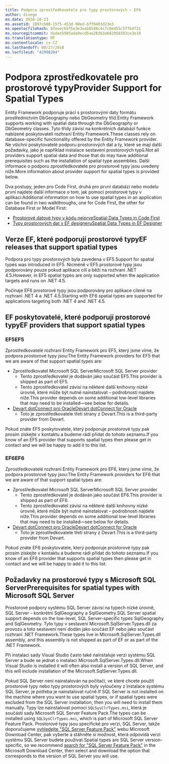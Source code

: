 ```yaml
---
title: Podpora zprostředkovatele pro typy prostorových – EF6
author: divega
ms.date: 2016-10-23
ms.assetid: 1097cb00-15f5-453d-90ed-bff9403d23e3
ms.openlocfilehash: 07eeecb5f5e3e3eab8548c4c7c0ed55c5ffb4f31
ms.sourcegitcommit: dadee5905ada9ecdbae28363a682950383ce3e10
ms.translationtype: MT
ms.contentlocale: cs-CZ
ms.lasthandoff: 08/27/2018
ms.locfileid: "42998284"
---
```

# <a name="provider-support-for-spatial-types"></a><span data-ttu-id="6c5e8-102">Podpora zprostředkovatele pro prostorové typy</span><span class="sxs-lookup"><span data-stu-id="6c5e8-102">Provider Support for Spatial Types</span></span>
<span data-ttu-id="6c5e8-103">Entity Framework podporuje práci s prostorovými daty formátu prostřednictvím DbGeography nebo DbGeometry tříd.</span><span class="sxs-lookup"><span data-stu-id="6c5e8-103">Entity Framework supports working with spatial data through the DbGeography or DbGeometry classes.</span></span> <span data-ttu-id="6c5e8-104">Tyto třídy závisí na konkrétních databází funkce nabízené poskytovateli rozhraní Entity Framework.</span><span class="sxs-lookup"><span data-stu-id="6c5e8-104">These classes rely on database-specific functionality offered by the Entity Framework provider.</span></span> <span data-ttu-id="6c5e8-105">Ne všichni poskytovatelé podporu prostorových dat a ty, které se mají další požadavky, jako je například instalace sestavení prostorových typů.</span><span class="sxs-lookup"><span data-stu-id="6c5e8-105">Not all providers support spatial data and those that do may have additional prerequisites such as the installation of spatial type assemblies.</span></span> <span data-ttu-id="6c5e8-106">Další informace o podporu zprostředkovatele pro prostorové typy jsou uvedeny níže.</span><span class="sxs-lookup"><span data-stu-id="6c5e8-106">More information about provider support for spatial types is provided below.</span></span>  

<span data-ttu-id="6c5e8-107">Dva postupy, jeden pro Code First, druhá pro první databázi nebo modelu první najdete další informace o tom, jak pomocí prostorové typy v aplikaci:</span><span class="sxs-lookup"><span data-stu-id="6c5e8-107">Additional information on how to use spatial types in an application can be found in two walkthroughs, one for Code First, the other for Database First or Model First:</span></span>  

- [<span data-ttu-id="6c5e8-108">Prostorové datové typy v kódu nejprve</span><span class="sxs-lookup"><span data-stu-id="6c5e8-108">Spatial Data Types in Code First</span></span>](~/ef6/modeling/code-first/data-types/spatial.md)  
- [<span data-ttu-id="6c5e8-109">Typy prostorových dat v EF designeru</span><span class="sxs-lookup"><span data-stu-id="6c5e8-109">Spatial Data Types in EF Designer</span></span>](~/ef6/modeling/designer/data-types/spatial.md)  

## <a name="ef-releases-that-support-spatial-types"></a><span data-ttu-id="6c5e8-110">Verze EF, které podporují prostorové typy</span><span class="sxs-lookup"><span data-stu-id="6c5e8-110">EF releases that support spatial types</span></span>  

<span data-ttu-id="6c5e8-111">Podpora pro typy prostorových byla zavedena v EF5.</span><span class="sxs-lookup"><span data-stu-id="6c5e8-111">Support for spatial types was introduced in EF5.</span></span> <span data-ttu-id="6c5e8-112">Nicméně v EF5 prostorové typy jsou podporovány pouze pokud aplikace cílí a běží na rozhraní .NET 4.5.</span><span class="sxs-lookup"><span data-stu-id="6c5e8-112">However, in EF5 spatial types are only supported when the application targets and runs on .NET 4.5.</span></span>  

<span data-ttu-id="6c5e8-113">Počínaje EF6 prostorové typy jsou podporovány pro aplikace cílené na rozhraní .NET 4 a .NET 4.5.</span><span class="sxs-lookup"><span data-stu-id="6c5e8-113">Starting with EF6 spatial types are supported for applications targeting both .NET 4 and .NET 4.5.</span></span>  

## <a name="ef-providers-that-support-spatial-types"></a><span data-ttu-id="6c5e8-114">EF poskytovatelé, které podporují prostorové typy</span><span class="sxs-lookup"><span data-stu-id="6c5e8-114">EF providers that support spatial types</span></span>  

### <a name="ef5"></a><span data-ttu-id="6c5e8-115">EF5</span><span class="sxs-lookup"><span data-stu-id="6c5e8-115">EF5</span></span>  

<span data-ttu-id="6c5e8-116">Zprostředkovatelé rozhraní Entity Framework pro EF5, který jsme víme, že podpora prostorové typy jsou:</span><span class="sxs-lookup"><span data-stu-id="6c5e8-116">The Entity Framework providers for EF5 that we are aware of that support spatial types are:</span></span>  

- <span data-ttu-id="6c5e8-117">Zprostředkovatel Microsoft SQL Server</span><span class="sxs-lookup"><span data-stu-id="6c5e8-117">Microsoft SQL Server provider</span></span>  
    - <span data-ttu-id="6c5e8-118">Tento zprostředkovatel je dodáván jako součást EF5.</span><span class="sxs-lookup"><span data-stu-id="6c5e8-118">This provider is shipped as part of EF5.</span></span>  
    - <span data-ttu-id="6c5e8-119">Tento zprostředkovatel závisí na některé další knihovny nízké úrovně, které může být nutné nainstalovat – podrobnosti najdete níže.</span><span class="sxs-lookup"><span data-stu-id="6c5e8-119">This provider depends on some additional low-level libraries that may need to be installed—see below for details.</span></span>  
- [<span data-ttu-id="6c5e8-120">Devart dotConnect pro Oracle</span><span class="sxs-lookup"><span data-stu-id="6c5e8-120">Devart dotConnect for Oracle</span></span>](http://www.devart.com/dotconnect/oracle/)  
    - <span data-ttu-id="6c5e8-121">Toto je zprostředkovatele třetí strany z Devart.</span><span class="sxs-lookup"><span data-stu-id="6c5e8-121">This is a third-party provider from Devart.</span></span>  

<span data-ttu-id="6c5e8-122">Pokud znáte EF5 poskytovatele, který podporuje prostorové typy pak prosím získejte v kontaktu a budeme rádi přidat do tohoto seznamu.</span><span class="sxs-lookup"><span data-stu-id="6c5e8-122">If you know of an EF5 provider that supports spatial types then please get in contact and we will be happy to add it to this list.</span></span>  

### <a name="ef6"></a><span data-ttu-id="6c5e8-123">EF6</span><span class="sxs-lookup"><span data-stu-id="6c5e8-123">EF6</span></span>  

<span data-ttu-id="6c5e8-124">Zprostředkovatelé rozhraní Entity Framework pro EF6, který jsme víme, že podpora prostorové typy jsou:</span><span class="sxs-lookup"><span data-stu-id="6c5e8-124">The Entity Framework providers for EF6 that we are aware of that support spatial types are:</span></span>  

- <span data-ttu-id="6c5e8-125">Zprostředkovatel Microsoft SQL Server</span><span class="sxs-lookup"><span data-stu-id="6c5e8-125">Microsoft SQL Server provider</span></span>  
    - <span data-ttu-id="6c5e8-126">Tento zprostředkovatel je dodáván jako součást EF6.</span><span class="sxs-lookup"><span data-stu-id="6c5e8-126">This provider is shipped as part of EF6.</span></span>  
    - <span data-ttu-id="6c5e8-127">Tento zprostředkovatel závisí na některé další knihovny nízké úrovně, které může být nutné nainstalovat – podrobnosti najdete níže.</span><span class="sxs-lookup"><span data-stu-id="6c5e8-127">This provider depends on some additional low-level libraries that may need to be installed—see below for details.</span></span>  
- [<span data-ttu-id="6c5e8-128">Devart dotConnect pro Oracle</span><span class="sxs-lookup"><span data-stu-id="6c5e8-128">Devart dotConnect for Oracle</span></span>](http://www.devart.com/dotconnect/oracle/)  
    - <span data-ttu-id="6c5e8-129">Toto je zprostředkovatele třetí strany z Devart.</span><span class="sxs-lookup"><span data-stu-id="6c5e8-129">This is a third-party provider from Devart.</span></span>  

<span data-ttu-id="6c5e8-130">Pokud znáte EF6 poskytovatele, který podporuje prostorové typy pak prosím získejte v kontaktu a budeme rádi přidat do tohoto seznamu.</span><span class="sxs-lookup"><span data-stu-id="6c5e8-130">If you know of an EF6 provider that supports spatial types then please get in contact and we will be happy to add it to this list.</span></span>  

## <a name="prerequisites-for-spatial-types-with-microsoft-sql-server"></a><span data-ttu-id="6c5e8-131">Požadavky na prostorové typy s Microsoft SQL Server</span><span class="sxs-lookup"><span data-stu-id="6c5e8-131">Prerequisites for spatial types with Microsoft SQL Server</span></span>  

<span data-ttu-id="6c5e8-132">Prostorové podpory systému SQL Server závisí na typech nízké úrovně, SQL Server – konkrétní SqlGeography a SqlGeometry.</span><span class="sxs-lookup"><span data-stu-id="6c5e8-132">SQL Server spatial support depends on the low-level, SQL Server-specific types SqlGeography and SqlGeometry.</span></span> <span data-ttu-id="6c5e8-133">Tyto typy v sestavení Microsoft.SqlServer.Types.dll za provozu a toto sestavení není dodán jako součást EF nebo jako součást rozhraní .NET Framework.</span><span class="sxs-lookup"><span data-stu-id="6c5e8-133">These types live in Microsoft.SqlServer.Types.dll assembly, and this assembly is not shipped as part of EF or as part of the .NET Framework.</span></span>  

<span data-ttu-id="6c5e8-134">Při instalaci sady Visual Studio často také nainstaluje verzi systému SQL Server a bude se jednat o instalaci Microsoft.SqlServer.Types.dll.</span><span class="sxs-lookup"><span data-stu-id="6c5e8-134">When Visual Studio is installed it will often also install a version of SQL Server, and this will include installation of the Microsoft.SqlServer.Types.dll.</span></span>  

<span data-ttu-id="6c5e8-135">Pokud SQL Server není nainstalován na počítači, ve které chcete použít prostorové typy nebo typy prostorových byly vyloučeny z instalace systému SQL Server, je potřeba je nainstalovat ručně.</span><span class="sxs-lookup"><span data-stu-id="6c5e8-135">If SQL Server is not installed on the machine where you want to use spatial types, or if spatial types were excluded from the SQL Server installation, then you will need to install them manually.</span></span> <span data-ttu-id="6c5e8-136">Typy lze nainstalovat pomocí `SQLSysClrTypes.msi`, která je součástí sady Microsoft SQL Server Feature Pack.</span><span class="sxs-lookup"><span data-stu-id="6c5e8-136">The types can be installed using `SQLSysClrTypes.msi`, which is part of Microsoft SQL Server Feature Pack.</span></span> <span data-ttu-id="6c5e8-137">Prostorové typy jsou specifické pro verzi, SQL Server, takže doporučujeme [vyhledejte "SQL Server Feature Pack"](https://www.microsoft.com/en-us/search/result.aspx?q=sql+server+feature+pack) webu Microsoft Download Center, pak vyberte a stáhněte si možnost, která odpovídá verzi systému SQL Server budete používat.</span><span class="sxs-lookup"><span data-stu-id="6c5e8-137">Spatial types are SQL Server version-specific, so we recommend [search for "SQL Server Feature Pack"](https://www.microsoft.com/en-us/search/result.aspx?q=sql+server+feature+pack) in the Microsoft Download Center, then select and download the option that corresponds to the version of SQL Server you will use.</span></span>
